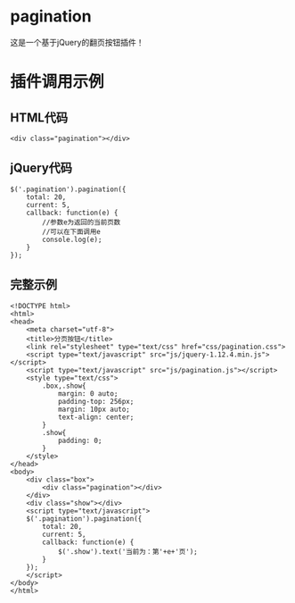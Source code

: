 # pagination
这是一个基于jQuery的翻页按钮插件！
# 插件调用示例
## HTML代码
    <div class="pagination"></div>
## jQuery代码
	$('.pagination').pagination({
		total: 20,
		current: 5,
		callback: function(e) {
			//参数e为返回的当前页数
			//可以在下面调用e
			console.log(e);
		}
	});
## 完整示例
	<!DOCTYPE html>
	<html>
	<head>
		<meta charset="utf-8">
		<title>分页按钮</title>
		<link rel="stylesheet" type="text/css" href="css/pagination.css">
		<script type="text/javascript" src="js/jquery-1.12.4.min.js"></script>
		<script type="text/javascript" src="js/pagination.js"></script>
		<style type="text/css">
			.box,.show{
				margin: 0 auto;
				padding-top: 256px;
				margin: 10px auto;
				text-align: center;
			}
			.show{
				padding: 0;
			}
		</style>
	</head>
	<body>
		<div class="box">
		    <div class="pagination"></div>
		</div>
		<div class="show"></div>
		<script type="text/javascript">
		$('.pagination').pagination({
		    total: 20,
		    current: 5,
		    callback: function(e) {
		        $('.show').text('当前为：第'+e+'页');
		    }
		});
		</script>
	</body>
	</html>